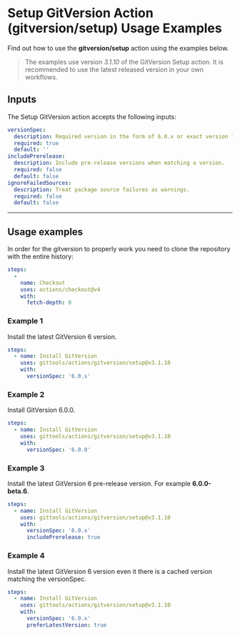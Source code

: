 # Setup GitVersion Action (gitversion/setup) Usage Examples

Find out how to use the **gitversion/setup** action using the examples below.

> The examples use version _3.1.10_ of the GitVersion Setup action.  It is recommended to use the latest released version in your own workflows.

## Inputs

The Setup GitVersion action accepts the following inputs:

```yaml
versionSpec:
  description: Required version in the form of 6.0.x or exact version like 6.0.0.
  required: true
  default: ''
includePrerelease:
  description: Include pre-release versions when matching a version.
  required: false
  default: false
ignoreFailedSources:
  description: Treat package source failures as warnings.
  required: false
  default: false
```

---

## Usage examples

In order for the gitversion to properly work you need to clone the repository with the entire history:

```yaml
steps:
  -
    name: Checkout
    uses: actions/checkout@v4
    with:
      fetch-depth: 0
```

### Example 1

Install the latest GitVersion 6 version.

```yaml
steps:
  - name: Install GitVersion
    uses: gittools/actions/gitversion/setup@v3.1.10
    with:
      versionSpec: '6.0.x'
```

### Example 2

Install GitVersion 6.0.0.

```yaml
steps:
  - name: Install GitVersion
    uses: gittools/actions/gitversion/setup@v3.1.10
    with:
      versionSpec: '6.0.0'
```

### Example 3

Install the latest GitVersion 6 pre-release version.  For example **6.0.0-beta.6**.

```yaml
steps:
  - name: Install GitVersion
    uses: gittools/actions/gitversion/setup@v3.1.10
    with:
      versionSpec: '6.0.x'
      includePrerelease: true
```

### Example 4

Install the latest GitVersion 6 version even it there is a cached version matching the versionSpec.

```yaml
steps:
  - name: Install GitVersion
    uses: gittools/actions/gitversion/setup@v3.1.10
    with:
      versionSpec: '6.0.x'
      preferLatestVersion: true
```
